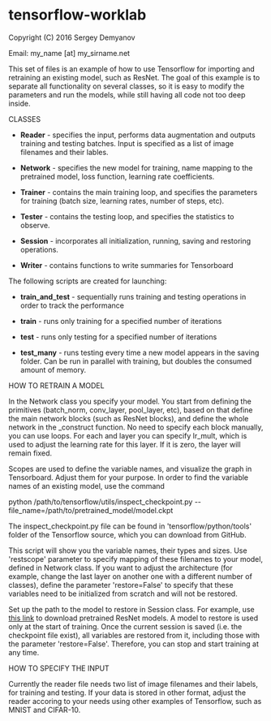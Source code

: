 # tensorflow-worklab
Copyright (C) 2016 Sergey Demyanov

Email: my_name [at] my_sirname.net

This set of files is an example of how to use Tensorflow for importing and retraining an existing model, such as ResNet. The goal of this example is to separate all functionality on several classes, so it is easy to modify the parameters and run the models, while still having all code not too deep inside. 

CLASSES

- **Reader** - specifies the input, performs data augmentation and outputs training and testing batches. Input is specified as a list of image filenames and their lables. 

- **Network** - specifies the new model for training, name mapping to the pretrained model, loss function, learning rate coefficients.

- **Trainer** - contains the main training loop, and specifies the parameters for training (batch size, learning rates, number of steps, etc).

- **Tester** - contains the testing loop, and specifies the statistics to observe.

- **Session** - incorporates all initialization, running, saving and restoring operations.

- **Writer** - contains functions to write summaries for Tensorboard

The following scripts are created for launching:

- **train_and_test** - sequentially runs training and testing operations in order to track the performance

- **train** - runs only training for a specified number of iterations

- **test** - runs only testing for a specified number of iterations

- **test_many** - runs testing every time a new model appears in the saving folder. Can be run in parallel with training, but doubles the consumed amount of memory.

HOW TO RETRAIN A MODEL

In the Network class you specify your model. You start from defining the primitives (batch_norm, conv_layer, pool_layer, etc), based on that define the main network blocks (such as ResNet blocks), and define the whole network in the _construct function. No need to specify each block manually, you can use loops. For each and layer you can specify lr_mult, which is used to adjust the learning rate for this layer. If it is zero, the layer will remain fixed. 

Scopes are used to define the variable names, and visualize the graph in Tensorboard. Adjust them for your purpose. In order to find the variable names of an existing model, use the command

python /path/to/tensorflow/utils/inspect_checkpoint.py --file_name=/path/to/pretrained_model/model.ckpt

The inspect_checkpoint.py file can be found in 'tensorflow/python/tools' folder of the Tensorflow source, which you can download from GitHub.

This script will show you the variable names, their types and sizes. Use 'restscope' parameter to specify mapping of these filenames to your model, defined in Network class. If you want to adjust the architecture (for example, change the last layer on another one with a different number of classes), define the parameter 'restore=False' to specify that these variables need to be initialized from scratch and will not be restored.

Set up the path to the model to restore in Session class. For example, use [this link](https://raw.githubusercontent.com/ry/tensorflow-resnet/master/data/tensorflow-resnet-pretrained-20160509.tar.gz.torrent) to download pretrained ResNet models. A model to restore is used only at the start of training. Once the current session is saved (i.e. the checkpoint file exist), all variables are restored from it, including those with the parameter 'restore=False'. Therefore, you can stop and start training at any time.

HOW TO SPECIFY THE INPUT

Currently the reader file needs two list of image filenames and their labels, for training and testing. If your data is stored in other format, adjust the reader accoring to your needs using other examples of Tensorflow, such as MNIST and CIFAR-10.
